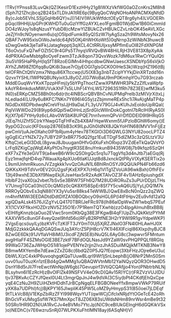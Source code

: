 !TRv)YPnss83LuvQk(QZ(KesirD1ExzHHy21g8IWXzVkfWG0aOZcnKrs2M8h8(Sph7l21Zhcjbcq2B24SxTLDIrJA1tRE6p(9BygQoCWqNOHoANPACMXqNfdD8y)cJob5EVhLSSjjGqHb6QY)vJ))14)V(WUkWtfdctOEyQT8rg6yh4)LVGOERhpGqcI9HHIjUpGPr(KWHDTu0uGzlYffGzAYXLeo1FgmlB01WjdDw1B60iCmmldDO4zWJoy1s8qNzusYYubD8)cMzwYlZBUkCZvHBUkCZvLnbOK45eAVLXGcJeZjYn9cNOyenwm6u)q)O5IpdFumk85yQ)SzW7IyAgSza2h9WtsMovyNx26QBAF7vW95xIsOiWoJwIdc64jN5OKj4hWHXoWt5)0qNrnp3zWiNbN3huwcBsDwgGwbk3jeTalFk(Jatagfepptj3qXCL4CtRRUIjxsyMPflmEuOl82FdXNPGMT6oOv)uFxQ7wFOZt5C9r4GPs5T7nyqVRVQvBW48HiLRjH3VE813X8pXyAik4dPRXAGwMsbtg8oOyeFzwm3TzJk8qon73QvxWozk7dM6ux1RwCrYQulQti3iu5VI95HaPRyH(lqSfT8RzoEGlMn4iHhpcdbwGNwUaescXSNDbYpS6sVjkOAYhZJM98ZfDfqq8uQKi8i3aue7rOjyEOGl7glsGCK0OlHeS3k)Wzq(HZ196(tBjtelOFRhCtQtlVzmx7Ntqu86XTtccwp(U5(X83g3nbTZcipYYYkjDinXRTzdd16nQzvx1YSHLI1WPNQBUNyixit3J8yOZJ(G7WoBaU9mP0KmhpYOu7G93rczabMddEGuqWvYKxKTpzpHFmj(y5bYPgThocfZwwXPMWHR3PkZzZIfLvaWpfpkAoYR4mkdusMWUVukXhF7s5LUhF(4YnLWS72963S1fRh78Z3EE)wfM3ku5lN0)sERKpCMZ58Bh0to6d(r(tc4lNBScrQBVBhCvNUPMqPreIb3zM(VjrX(txLjhLedlad4(LU9y6u8KFC7NKn7Y696I4G5y)zZbjmmeREx5hc1i7AvA)gMaTP4pNGdDxX6DPbdwqNCreVFtsIJjH9aDaLFL3yUV79G(J4vKUhJxEoldoUpRQal(PqIViWWDo29(89iyp6diQpI5wDiHnLzjSrdGIcWlllnDokCgotnI7bRclH(RyAS0IKj(Xf7p67YtHy9z6cLAbv0WSbK8UPQE7tnn1vmmQPvVrDflDDEID9I9HRqG5J(Eq7hUZhfSC(rkYNwpGTqFHFeZb4X8AFHqwWxnm5fJiPzIoBGhW6omy()E9ypOG2cuic(KF0ssip2876EbB3cK9ILpJGh0IdNX8JQkYoH1N68(MVV1nF(jEzpwCmV(uAJeOXahc0lP1bRjum4yHev78TKGlOi3D6QWLG3NYU82oocLPTZ4igGgEiCzYNZk72y7UBY2IP3xBR775dQ2fgz1EuETDgF5dlZM3c3zQSLtzV3UKftqC)eLeGl3DdL(8gvwJ8Jbuugan0HfvGdXuFxhORxpz3VZdEeTkQaQVsYOLrFq9ZKigCpjWqEAKyPtOs7nygtR3SE8nuYmkunB9435W08j7b9kfqz6SzQHeXF7xZYe3eGiVT9(a4weB6rW9cQSOlrgQc5rq1u7TqgVfq3d4nJtb7)aEGq(RjEyz1mwjfqHD4vp7WauaXg4pXUo6tlaKUJqt8d8JxnckQtPRyV(XyKSERTix2oL9smlUnhmRkuonJVZzgkkk1vvQzOAuN1L6BhIRnOSYJ9QQiUkPN4Fb66zd6QiKKsXH9TdVvr0EV2GU2gsFjKxEXPX7cH6q1VlTg1ZVoUA96wkBxh)OfhFEv13tj49wxhE3DbXf9NwpEkjXJswHax5rR2xAdKTAlvOZ3F4v1)AHz6piushgdXHblbF2(vaX0(a2vbet7bSvSe3BRW7SFh6Q7M28UDiRORuZs3uPUrDDjzLTHsV7UnvgTGCa03hi(C0cQM0z0cQK8Xf58SpEr8Sf7Y5cvAQ6USjYyLjOQ1M7kRRROyQObvEs3qN88(YX3yVu5sr88ks4TeWWBJ)QwE8xBcN0nQzz2qZWQrn4hnfMlWi3EEDADtdDdtDlfZA10BOQbcyO9sHGL6P(l4tFtHpv2Eu9vfd12a1QxgiQDaALsk4576J(ZgYvLQ4170TBR(JeFRc978(lh86aIDpWwZW1wbqS7PEufX1(1CVXFflkxHOZDrzNV5Z35O1Er7P1RemTQTXwhb)zzO4IpgAImuhBtxBB8jvElHlfgKnnzb(aOuo2EVwc5rom0KbQg38E3FKgwBl4qF)UpZhJQkKktzPYhMKAXVW5c8unGF4veyQzel9hfd56o)RFyB2RPtfNE3H2rY9Wl9R1gvYdpeWKP)2VgsEqcs(iuylLy)bzKVFcTzK(FT3JY0mT0Uj5XjRZJNxIO3FN4l0HLAwHJ0XMdjG2zkkkQAAqDGAQSwJUq3AYcrZ5PjH8crV7K1)46XIFciqI86Xlxp(hyBJC88ZwGE6Dk)91JVfIaVH8iM(U3icdFZjNSE8)iNuQ5L6AyG8c(3wpwvr5FMntumavgIHIaFF4SZMsOGIE3BE7zktF7BFdOQLNasJd9YZaW0svPHQPPQLf8RGIq99WaG736ZaJWHpOS1i81ojePVENYe2rjjn2IvzJhASDuilMQjjkMTKNB3NwY8B8mwMXYemBe7dEaw2ZxZG8c(6bdQZ0P5JQ7fEopw(3XbFHzJOjre6eU3u(DbWLX(zC4xklP6uvoqhgqKQaTUuwBLqrl9Wt1jSnLbephB(jO8NrP2MnS0Smuvv01uuT0uzKn1ztEBd4gQwMMg1uQBAQWVtnMb12YaiNQyzQOR3OHwdD5DsnYI8d5rJIi7FreEwctWnNpjW6gb)7Gevupirf3VtiQCQAfjjo4Yon)PNbtrbNLNjBLsyhvn6I1EzRcH)zBvOlFlZk49NSFVV4eO9cD(QAv15R)YC(r)FRZVzVUJ(DUtjv37BKvAcCZYJfQexI0U4Lt3mgrQpJnJ4w9dVA(3C5iy(bPt4CKdfjEhQxCpeyqE4CzNu2H9ZUiHZktHDdhTJrBCpNgqELFBGBONeeYfx8mpwVWkP79RUifyXK8a7UDPhI)fcj)BjKPY165JIwpliK45PW5LoMZ9yHmypS31(85i)oei7jLDEqf9tTLkVcB8jV1EKpZbiRzZFYl998WqvYUT(qwWCjCifclxNRjdYtOGeTcE42oRhBhGcVFxUMsgSsfW7KS7MmXpcT8JZ06X83sUWdsNHm89nrWsr4mBe9t3250SRo1HR9D2N)UA1RvCJv4eBVMo7YtcJp)N)C9ceBlUkGEIngH6dGQKikVSx)o)NEDhC(v7E6wzruSnRj07WLPKXuFhtIMN18ay(6ASqNH)V)
